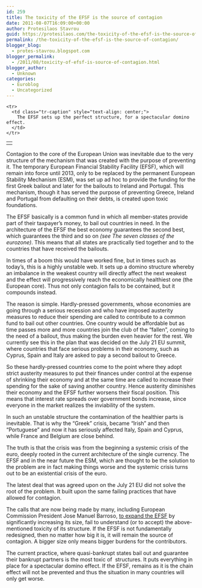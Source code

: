 ```yaml
---
id: 259
title: The toxicity of the EFSF is the source of contagion
date: 2011-08-07T16:09:00+00:00
author: Protesilaos Stavrou
guid: https://protesilaos.com/the-toxicity-of-the-efsf-is-the-source-of-contagion/
permalink: /the-toxicity-of-the-efsf-is-the-source-of-contagion/
blogger_blog:
  - protes-stavrou.blogspot.com
blogger_permalink:
  - /2011/08/toxicity-of-efsf-is-source-of-contagion.html
blogger_author:
  - Unknown
categories:
  - Euroblog
  - Uncategorized
---
```

<div dir="ltr" style="text-align: left;" trbidi="on">
  <div class="separator" style="clear: both; text-align: center;">
  </div>
  
  <table align="center" cellpadding="0" cellspacing="0" class="tr-caption-container" style="margin-left: auto; margin-right: auto; text-align: center;">
    <tr>
      <td style="text-align: center;">
      </td>
    </tr>
    
    <tr>
      <td class="tr-caption" style="text-align: center;">
        The EFSF sets up the perfect structure, for a spectacular domino effect.
      </td>
    </tr>
  </table>
  
  <div style="text-align: right;">
  </div>
  
  <p>
    Contagion to the core of the European Union was inevitable due to the very structure of the mechanism that was created with the purpose of preventing it. The temporary European Financial Stability Facility (EFSF), which will remain into force until 2013, only to be replaced by the permanent European Stability Mechanism (ESM), was set up ad hoc to provide the funding for the first Greek bailout and later for the bailouts to Ireland and Portugal. This mechanism, though it has served the purpose of preventing Greece, Ireland and Portugal from defaulting on their debts, is created upon toxic foundations.
  </p>
  
  <p>
    The EFSF basically is a common fund in which all member-states provide part of their taxpayer&#8217;s money, to bail out countries in need. In the architecture of the EFSF the best economy guarantees the second best, which guarantees the third and so on <i>(see The seven classes of the eurozone)</i>. This means that all states are practically tied together and to the countries that have received the bailouts.
  </p>
  
  <p>
    In times of a boom this would have worked fine, but in times such as today&#8217;s, this is a highly unstable web. It sets up a domino structure whereby an imbalance in the weakest country will directly affect the next weakest and the effect will progressively reach the economically healthiest one (the European core). Thus not only contagion fails to be contained, but it compounds instead.
  </p>
  
  <p>
    The reason is simple. Hardly-pressed governments, whose economies are going through a serious recession and who have imposed austerity measures to reduce their spending are called to contribute to a common fund to bail out other countries. One country would be affordable but as time passes more and more countries join the club of the &#8220;fallen&#8221;, coming to the need of a bailout, thus making the burden even heavier for the rest. We currently see this in the plan that was decided on the July 21 EU summit, where countries that face serious problems in their economy, such as Cyprus, Spain and Italy are asked to pay a second bailout to Greece.
  </p>
  
  <p>
    So these hardly-pressed countries come to the point where they adopt strict austerity measures to put their finances under control at the expense of shrinking their economy and at the same time are called to increase their spending for the sake of saving another country. Hence austerity diminishes their economy and the EFSF further worsens their fiscal position. This means that interest rate spreads over government bonds increase, since everyone in the market realizes the inviability of the system.
  </p>
  
  <p>
    In such an unstable structure the contamination of the healthier parts is inevitable. That is why the &#8220;Greek&#8221; crisis, became &#8220;Irish&#8221; and then &#8220;Portuguese&#8221; and now it has seriously affected Italy, Spain and Cyprus, while France and Belgium are close behind.
  </p>
  
  <p>
    The truth is that the crisis was from the beginning a systemic crisis of the euro, deeply rooted in the current architecture of the single currency. The EFSF and in the near future the ESM, which are thought to be the solution to the problem are in fact making things worse and the systemic crisis turns out to be an existential crisis of the euro.
  </p>
  
  <p>
    The latest deal that was agreed upon on the July 21 EU did not solve the root of the problem. It built upon the same failing practices that have allowed for contagion.
  </p>
  
  <p>
    The calls that are now being made by many, including European Commission President Jose Manuel Barroso, <a href="http://protes-stavrou.blogspot.com/2011/08/now-barroso-wants-to-expand-efsf-you.html">to expand the EFSF</a> by significantly increasing its size, fail to understand (or to accept) the above-mentioned toxicity of its structure. If the EFSF is not fundamentally redesigned, then no matter how big it is, it will remain the source of contagion. A bigger size only means bigger burdens for the contributors.
  </p>
  
  <p>
    The current practice, where quasi-bankrupt states bail out and guarantee their bankrupt partners is the most toxic of&nbsp; structures. It puts everything in place for a spectacular domino effect. If the EFSF, remains as it is the chain effect will not be prevented and thus the situation in many countries will only get worse.
  </p>
</div>